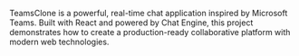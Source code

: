 TeamsClone is a powerful, real-time chat application inspired by Microsoft Teams. Built with React and powered by Chat Engine, this project demonstrates how to create a production-ready collaborative platform with modern web technologies.
